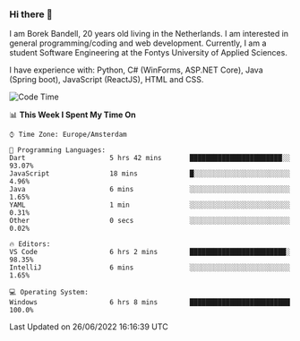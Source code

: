 ### Hi there 👋

I am Borek Bandell, 20 years old living in the Netherlands. I am interested in general programming/coding and web development. Currently, I am a student Software Engineering at the Fontys University of Applied Sciences.

I have experience with: Python, C# (WinForms, ASP.NET Core), Java (Spring boot), JavaScript (ReactJS), HTML and CSS.

<!--START_SECTION:waka-->
![Code Time](http://img.shields.io/badge/Code%20Time-192%20hrs%2019%20mins-blue)

📊 **This Week I Spent My Time On** 

```text
⌚︎ Time Zone: Europe/Amsterdam

💬 Programming Languages: 
Dart                     5 hrs 42 mins       ███████████████████████░░   93.07% 
JavaScript               18 mins             █░░░░░░░░░░░░░░░░░░░░░░░░   4.96% 
Java                     6 mins              ░░░░░░░░░░░░░░░░░░░░░░░░░   1.65% 
YAML                     1 min               ░░░░░░░░░░░░░░░░░░░░░░░░░   0.31% 
Other                    0 secs              ░░░░░░░░░░░░░░░░░░░░░░░░░   0.02%

🔥 Editors: 
VS Code                  6 hrs 2 mins        ████████████████████████░   98.35% 
IntelliJ                 6 mins              ░░░░░░░░░░░░░░░░░░░░░░░░░   1.65%

💻 Operating System: 
Windows                  6 hrs 8 mins        █████████████████████████   100.0%

```


 Last Updated on 26/06/2022 16:16:39 UTC
<!--END_SECTION:waka-->

<!--**tcBorek2002/tcBorek2002** is a ✨ _special_ ✨ repository because its `README.md` (this file) appears on your GitHub profile.

Here are some ideas to get you started:

- 🔭 I’m currently working on ...
- 🌱 I’m currently learning ...
- 👯 I’m looking to collaborate on ...
- 🤔 I’m looking for help with ...
- 💬 Ask me about ...
- 📫 How to reach me: ...
- 😄 Pronouns: ...
- ⚡ Fun fact: ...
-->
